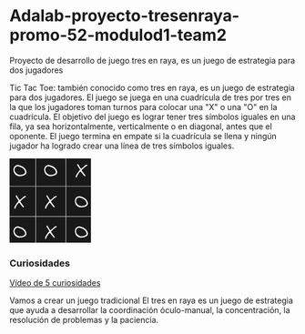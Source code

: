 # Adalab-proyecto-tresenraya-promo-52-modulod1-team2
Proyecto de desarrollo de juego tres en raya, es un juego de estrategia para dos jugadores

Tic Tac Toe: también conocido como tres en raya, es un juego de estrategia para dos jugadores. El juego se juega en una cuadrícula de tres por tres en la que los jugadores toman turnos para colocar una "X" o una "O" en la cuadrícula. El objetivo del juego es lograr tener tres símbolos iguales en una fila, ya sea horizontalmente, verticalmente o en diagonal, antes que el oponente. El juego termina en empate si la cuadrícula se llena y ningún jugador ha logrado crear una línea de tres símbolos iguales.

![alt text](image.png)

### Curiosidades
[Vídeo de 5 curiosidades](https://www.youtube.com/shorts/VVVz3EvTYKA)

Vamos a crear un juego tradicional
El tres en raya es un juego de estrategia que ayuda a desarrollar la coordinación óculo-manual, la concentración, la resolución de problemas y la paciencia. 